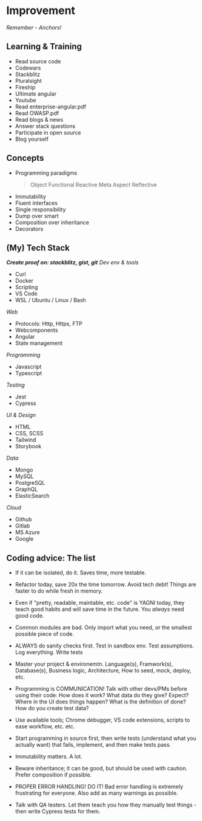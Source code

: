 # Improvement
*Remember - Anchors!*

## Learning & Training
- Read source code
- Codewars
- Stackblitz
- Pluralsight
- Fireship
- Ultimate angular
- Youtube
- Read enterprise-angular.pdf
- Read OWASP.pdf
- Read blogs & news
- Answer stack questions
- Participate in open source
- Blog yourself

## Concepts
- Programming paradigms
    > Object 
    > Functional
    > Reactive
    > Meta
    > Aspect
    > Reflective
- Immutability
- Fluent interfaces
- Single responsibility
- Dump over smart
- Composition over inheritance
- Decorators

## (My) Tech Stack
***Create proof on: stackblitz, gist, git***
*Dev env & tools*
- Curl
- Docker
- Scripting
- VS Code
- WSL / Ubuntu / Linux / Bash

*Web*
- Protocols: Http, Https, FTP
- Webcomponents
- Angular
- State management

*Programming*
- Javascript
- Typescript

*Testing*
- Jest
- Cypress

*UI & Design*
- HTML
- CSS, SCSS
- Tailwind
- Storybook

*Data*
- Mongo
- MySQL
- PostgreSQL
- GraphQL
- ElasticSearch

*Cloud*
- Github
- Gitlab
- MS Azure
- Google

## Coding advice: The list
- If it can be isolated, do it. Saves time, more testable.

- Refactor today, save 20x the time tomorrow. Avoid tech debt! Things are faster to do while fresh in memory.

- Even if "pretty, readable, maintable, etc. code" is YAGNI today, they teach good habits and will save time in the future. You _always_ need good code.

- Common modules are bad. Only import what you need, or the smallest possible piece of code.

- ALWAYS do sanity checks first. Test in sandbox env. Test assumptions. Log everything. Write tests

- Master your project & environemtn. Language(s), Framwork(s), Database(s), Business logic, Architecture, How to seed, mock, deploy, etc.

- Programming is COMMUNICATION! Talk with other devs/PMs before using their code: How does it work? What data do they give? Expect? Where in the UI does things happen? What is the definition of done? How do you create test data?

- Use available tools; Chrome debugger, VS code extensions, scripts to ease workflow, etc. etc.

- Start programming in source first, then write tests (understand what you actually want) that fails, implement, and then make tests pass.

- Immutability matters. A lot.

- Beware inheritance; it can be good, but should be used with caution. Prefer composition if possible.

- PROPER ERROR HANDLING! DO IT! Bad error handling is extremely frustrating for everyone. Also add as many warnings as possible.

- Talk with QA testers. Let them teach you how they manually test things - then write Cypress tests for them.
